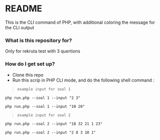 # README #

This is the CLI command of PHP, with additional coloring the message for the CLI output

### What is this repository for? ###

Only for rekruta test with 3 quertions

### How do I get set up? ###

* Clone this repo
* Run this scrip in PHP CLI mode, and do the following shell command :

> `example input for soal 1`
```
php run.php --soal 1 --input "2 3"
```

```
php run.php --soal 1 --input "10 20"
```


> `example input for soal 2`
```
php run.php --soal 2 --input "18 32 21 1 23"
```

```
php run.php --soal 2 --input "2 8 3 10 1"
```

